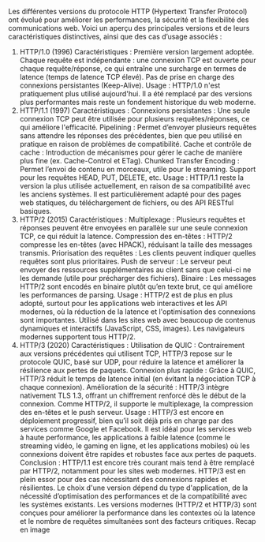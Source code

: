 Les différentes versions du protocole HTTP (Hypertext Transfer Protocol) ont évolué pour améliorer les performances, la sécurité et la flexibilité des communications web. Voici un aperçu des principales versions et de leurs caractéristiques distinctives, ainsi que des cas d’usage associés :
1. HTTP/1.0 (1996)
   Caractéristiques :
   Première version largement adoptée.
   Chaque requête est indépendante : une connexion TCP est ouverte pour chaque requête/réponse, ce qui entraîne une surcharge en termes de latence (temps de latence TCP élevé).
   Pas de prise en charge des connexions persistantes (Keep-Alive).
   Usage :
   HTTP/1.0 n'est pratiquement plus utilisé aujourd'hui.
   Il a été remplacé par des versions plus performantes mais reste un fondement historique du web moderne.
2. HTTP/1.1 (1997)
   Caractéristiques :
   Connexions persistantes : Une seule connexion TCP peut être utilisée pour plusieurs requêtes/réponses, ce qui améliore l'efficacité.
   Pipelining : Permet d’envoyer plusieurs requêtes sans attendre les réponses des précédentes, bien que peu utilisé en pratique en raison de problèmes de compatibilité.
   Cache et contrôle de cache : Introduction de mécanismes pour gérer le cache de manière plus fine (ex. Cache-Control et ETag).
   Chunked Transfer Encoding : Permet l’envoi de contenu en morceaux, utile pour le streaming.
   Support pour les requêtes HEAD, PUT, DELETE, etc.
   Usage :
   HTTP/1.1 reste la version la plus utilisée actuellement, en raison de sa compatibilité avec les anciens systèmes.
   Il est particulièrement adapté pour des pages web statiques, du téléchargement de fichiers, ou des API RESTful basiques.
3. HTTP/2 (2015)
   Caractéristiques :
   Multiplexage : Plusieurs requêtes et réponses peuvent être envoyées en parallèle sur une seule connexion TCP, ce qui réduit la latence.
   Compression des en-têtes : HTTP/2 compresse les en-têtes (avec HPACK), réduisant la taille des messages transmis.
   Priorisation des requêtes : Les clients peuvent indiquer quelles requêtes sont plus prioritaires.
   Push de serveur : Le serveur peut envoyer des ressources supplémentaires au client sans que celui-ci ne les demande (utile pour précharger des fichiers).
   Binaire : Les messages HTTP/2 sont encodés en binaire plutôt qu’en texte brut, ce qui améliore les performances de parsing.
   Usage :
   HTTP/2 est de plus en plus adopté, surtout pour les applications web interactives et les API modernes, où la réduction de la latence et l'optimisation des connexions sont importantes.
   Utilisé dans les sites web avec beaucoup de contenus dynamiques et interactifs (JavaScript, CSS, images).
   Les navigateurs modernes supportent tous HTTP/2.
4. HTTP/3 (2020)
   Caractéristiques :
   Utilisation de QUIC : Contrairement aux versions précédentes qui utilisent TCP, HTTP/3 repose sur le protocole QUIC, basé sur UDP, pour réduire la latence et améliorer la résilience aux pertes de paquets.
   Connexion plus rapide : Grâce à QUIC, HTTP/3 réduit le temps de latence initial (en évitant la négociation TCP à chaque connexion).
   Amélioration de la sécurité : HTTP/3 intègre nativement TLS 1.3, offrant un chiffrement renforcé dès le début de la connexion.
   Comme HTTP/2, il supporte le multiplexage, la compression des en-têtes et le push serveur.
   Usage :
   HTTP/3 est encore en déploiement progressif, bien qu’il soit déjà pris en charge par des services comme Google et Facebook.
   Il est idéal pour les services web à haute performance, les applications à faible latence (comme le streaming vidéo, le gaming en ligne, et les applications mobiles) où les connexions doivent être rapides et robustes face aux pertes de paquets.
   Conclusion :
   HTTP/1.1 est encore très courant mais tend à être remplacé par HTTP/2, notamment pour les sites web modernes.
   HTTP/3 est en plein essor pour des cas nécessitant des connexions rapides et résilientes.
   Le choix d'une version dépend du type d'application, de la nécessité d’optimisation des performances et de la compatibilité avec les systèmes existants.
   Les versions modernes (HTTP/2 et HTTP/3) sont conçues pour améliorer la performance dans les contextes où la latence et le nombre de requêtes simultanées sont des facteurs critiques.
   Recap en image
